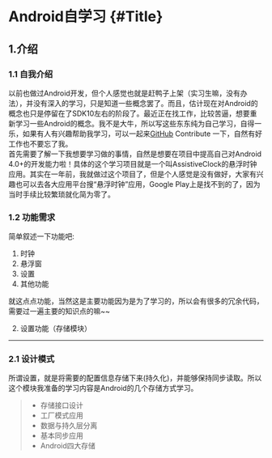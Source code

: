 Android自学习 {#Title}
==============================

1.介绍
------------------------------

### 1.1 自我介绍

以前也做过Android开发，但个人感觉也就是赶鸭子上架（实习生嘛，没有办法），并没有深入的学习，只是知道一些概念罢了。而且，估计现在对Android的概念也只是停留在了SDK10左右的阶段了。最近正在找工作，比较苦逼，想要重新学习一些Android的概念。我不是大牛，所以写这些东东纯为自己学习，自得一乐，如果有人有兴趣帮助我学习，可以一起来[GitHub](https://github.com/PittyXu/AssistiveClock) Contribute 一下，自然有好工作也不要忘了我。<br/>
首先需要了解一下我想要学习做的事情，自然是想要在项目中提高自己对Android 4.0+的开发能力啦！具体的这个学习项目就是一个叫AssistiveClock的悬浮时钟应用。其实在一年前，我就做过这个项目了，但是个人感觉是没有做好，大家有兴趣也可以去各大应用平台搜“悬浮时钟”应用，Google Play上是找不到的了，因为当时手续比较繁琐就化简为零了。

### 1.2 功能需求
简单叙述一下功能吧:

 1. 时钟
 2. 悬浮窗
 3. 设置
 4. 其他功能

就这点点功能，当然这是主要功能因为是为了学习的，所以会有很多的冗余代码，需要过一遍主要的知识点的嘛~~

2. 设置功能（存储模块）
-----------------------

### 2.1 设计模式

所谓设置，就是将需要的配置信息存储下来(持久化)，并能够保持同步读取。所以这个模块我准备的学习内容是Android的几个存储方式学习。

> - 存储接口设计
> - 工厂模式应用
> - 数据与持久层分离
> - 基本同步应用
> - Android四大存储
